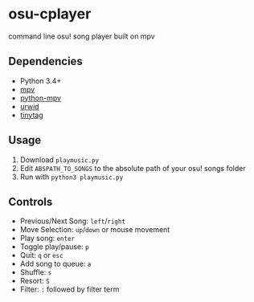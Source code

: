 # osu-cplayer
command line osu! song player built on mpv

## Dependencies
+ Python 3.4+
+ [mpv](https://mpv.io/installation/)
+ [python-mpv](https://github.com/jaseg/python-mpv)
+ [urwid](https://github.com/urwid/urwid/wiki/Installation-instructions)
+ [tinytag](https://github.com/devsnd/tinytag)

## Usage
1. Download `playmusic.py`
2. Edit `ABSPATH_TO_SONGS` to the absolute path of your osu! songs folder
3. Run with `python3 playmusic.py`

## Controls
+ Previous/Next Song: `left`/`right`
+ Move Selection: `up`/`down` or mouse movement
+ Play song: `enter`
+ Toggle play/pause: `p`
+ Quit: `q` or `esc`
+ Add song to queue: `a`
+ Shuffle: `s`
+ Resort: `S`
+ Filter: `:` followed by filter term

